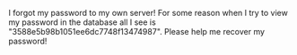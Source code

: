 I forgot my password to my own server! For some reason when I try to view my password in the database all I see is "3588e5b98b1051ee6dc7748f13474987". Please help me recover my password!

